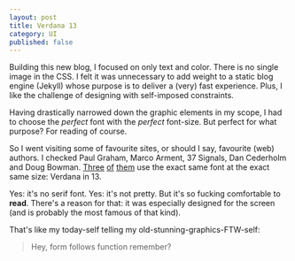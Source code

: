 ```yaml
---
layout: post
title: Verdana 13
category: UI
published: false
---
```


Building this new blog, I focused on only text and color. There is no single image in the CSS. I felt it was unnecessary to add weight to a static blog engine (Jekyll) whose purpose is to deliver a (very) fast experience. Plus, I like the challenge of designing with self-imposed constraints.

Having drastically narrowed down the graphic elements in my scope, I had to choose the *perfect* font with the *perfect* font-size. But perfect for what purpose? For reading of course.

So I went visiting some of favourite sites, or should I say, favourite (web) authors. I checked Paul Graham, Marco Arment, 37 Signals, Dan Cederholm and Doug Bowman. [Three](http://www.paulgraham.com) [of](http://37signals.com/svn) [them](http://v3.stopdesign.com) use the exact same font at the exact same size: Verdana in 13.

Yes: it's no serif font. Yes: it's not pretty. But it's so fucking comfortable to **read**. There's a reason for that: it was especially designed for the screen (and is probably the most famous of that kind).

That's like my today-self telling my old-stunning-graphics-FTW-self:

> Hey, form follows function remember?
